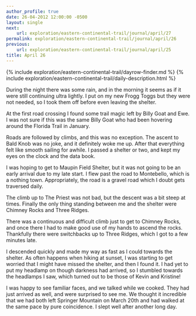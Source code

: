 ```yaml
---
author_profile: true
date: 26-04-2012 12:00:00 -0500
layout: single
next:
    url: exploration/eastern-continental-trail/journal/april/27
permalink: exploration/eastern-continental-trail/journal/april/26
previous:
    url: exploration/eastern-continental-trail/journal/april/25
title: April 26
---
```

{% include exploration/eastern-continental-trail/dayrow-finder.md %}
{% include exploration/eastern-continental-trail/daily-description.html %}

During the night there was some rain, and in the morning it seems as if it were still continuing ultra lightly. I put on my new Frogg Toggs but they were not needed, so I took them off before even leaving the shelter.

At the first road crossing I found some trail magic left by Billy Goat and Ewe. I was not sure if this was the same Billy Goat who had been hovering around the Florida Trail in January.

Roads are followed by climbs, and this was no exception. The ascent to Bald Knob was no joke, and it definitely woke me up. After that everything felt like smooth sailing for awhile. I passed a shelter or two, and kept my eyes on the clock and the data book.

I was hoping to get to Maupin Field Shelter, but it was not going to be an early arrival due to my late start. I flew past the road to Montebello, which is a nothing town. Appropriately, the road is a gravel road which I doubt gets traversed daily.

The climb up to The Priest was not bad, but the descent was a bit steep at times. Finally the only thing standing between me and the shelter were Chimney Rocks and Three Ridges.

There was a continuous and difficult climb just to get to Chimney Rocks, and once there I had to make good use of my hands to ascend the rocks. Thankfully there were switchbacks up to Three Ridges, which I got to a few minutes late.

I descended quickly and made my way as fast as I could towards the shelter. As often happens when hiking at sunset, I was starting to get worried that I might have missed the shelter, and then I found it. I had yet to put my headlamp on though darkness had arrived, so I stumbled towards the headlamps I saw, which turned out to be those of Kevin and Kristine!

I was happy to see familiar faces, and we talked while we cooked. They had just arrived as well, and were surprised to see me. We thought it incredible that we had both left Springer Mountain on March 20th and had walked at the same pace by pure coincidence. I slept well after another long day.